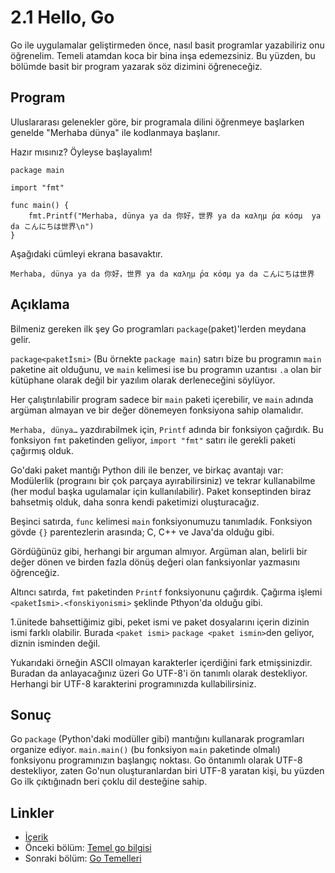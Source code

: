 # 2.1 Hello, Go

Go ile uygulamalar geliştirmeden önce, nasıl basit programlar yazabiliriz onu öğrenelim. Temeli atamdan koca bir bina inşa edemezsiniz. Bu yüzden, bu bölümde basit bir program yazarak söz dizimini öğreneceğiz.

## Program

Uluslararası gelenekler göre, bir programala dilini öğrenmeye başlarken genelde "Merhaba dünya" ile kodlanmaya başlanır.

Hazır mısınız? Öyleyse başlayalım!

	package main
	
	import "fmt"
	
	func main() {
		fmt.Printf("Merhaba, dünya ya da 你好，世界 ya da καλημ ́ρα κóσμ  ya da こんにちは世界\n")
	}
	
Aşağıdaki cümleyi ekrana basavaktır.

	Merhaba, dünya ya da 你好，世界 ya da καλημ ́ρα κóσμ ya da こんにちは世界
	
## Açıklama

Bilmeniz gereken ilk şey Go programları `package`(paket)'lerden meydana gelir.

`package<paketİsmi>` (Bu örnekte `package main`) satırı bize bu programın  `main` paketine ait olduğunu, ve `main` kelimesi ise bu programın uzantısı `.a` olan  bir kütüphane olarak değil bir yazılım olarak derleneceğini söylüyor.

Her çalıştırılabilir program sadece bir  `main` paketi içerebilir, ve `main` adında argüman almayan ve bir değer dönemeyen fonksiyona sahip olamalıdır.

`Merhaba, dünya…` yazdırabilmek için, `Printf` adında bir fonksiyon çağırdık. Bu fonksiyon `fmt` paketinden geliyor, `import "fmt"` satırı ile gerekli paketi çağırmış olduk.

Go'daki paket mantığı Python dili ile benzer, ve birkaç avantajı var: Modülerlik (prograını bir çok parçaya ayırabilirsiniz) ve tekrar kullanabilme (her modul başka ugulamalar için kullanılabilir). Paket konseptinden biraz bahsetmiş olduk, daha sonra kendi paketimizi oluşturacağız.

Beşinci satırda, `func` kelimesi `main` fonksiyonumuzu tanımladık. Fonksiyon gövde `{}` parentezlerin arasında; C, C++ ve  Java'da olduğu gibi.

Gördüğünüz gibi, herhangi bir arguman almıyor. Argüman alan, belirli bir değer dönen ve birden fazla dönüş değeri olan fanksiyonlar yazmasını öğrenceğiz.

Altıncı satırda, `fmt` paketinden `Printf` fonksiyonunu çağırdık. Çağırma işlemi `<paketİsmi>.<fonskiyonismi>` şeklinde Pthyon'da olduğu gibi.

1.ünitede bahsettiğimiz gibi, peket ismi  ve  paket dosyalarını içerin dizinin ismi farklı olabilir. Burada `<paket ismi>` `package <paket ismin>`den geliyor, diznin isminden değil.

Yukarıdaki örneğin ASCII olmayan karakterler içerdiğini fark etmişsinizdir. Buradan da anlayacağınız üzeri Go UTF-8'i ön tanımlı olarak destekliyor. Herhangi bir  UTF-8 karakterini programınızda kullabilirsiniz. 

## Sonuç

Go `package` (Python'daki modüller gibi) mantığını kullanarak programları organize ediyor. `main.main()` (bu fonksiyon `main` paketinde olmalı) fonksiyonu programınızın başlangıç noktası. Go öntanımlı olarak UTF-8 destekliyor, zaten Go'nun oluşturanlardan biri UTF-8 yaratan kişi, bu yüzden Go ilk çıktığınadn beri çoklu dil desteğine sahip.

## Linkler

- [İçerik](preface.md)
- Önceki bölüm: [Temel go bilgisi](02.0.md)
- Sonraki bölüm: [Go Temelleri](02.2.md)
